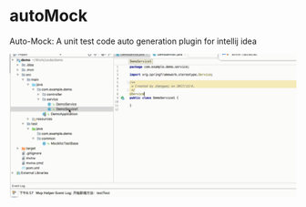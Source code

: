 # autoMock
Auto-Mock: A unit test code auto generation plugin for intellij idea


![效果](https://github.com/immershy/autoMock/blob/master/image/autoMock1.gif)

